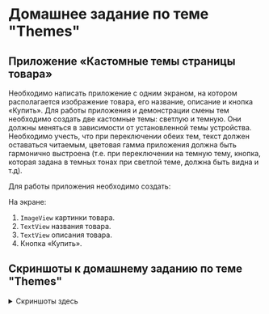 # Домашнее задание по теме "Themes"

## Приложение «Кастомные темы страницы товара»

Необходимо написать приложение с одним экраном, на котором располагается изображение товара, его название, описание и кнопка «Купить». Для работы приложения и демонстрации смены тем необходимо создать две кастомные темы: светлую и темную. Они должны меняться в зависимости от установленной темы устройства. Необходимо учесть, что при переключении обеих тем, текст должен оставаться читаемым, цветовая гамма приложения должна быть гармонично выстроена (т.е. при переключении на темную тему, кнопка, которая задана в темных тонах при светлой теме, должна быть видна и т.д).

Для работы приложения необходимо создать:

На экране:

1. `ImageView` картинки товара.
2. `TextView` названия товара.
3. `TextView` описания товара.
4. Кнопка «Купить».

## Скриншоты к домашнему заданию по теме "Themes" 

<details>   
<summary>Скриншоты здесь</summary>

![](md/1.png)
![](md/2.png)
![](md/3.png)
![](md/4.png)

</details>